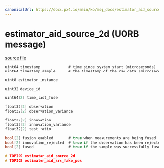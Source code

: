 ```yaml
---
canonicalUrl: https://docs.px4.io/main/ko/msg_docs/estimator_aid_source_2d
---
```


# estimator_aid_source_2d (UORB message)



[source file](https://github.com/PX4/PX4-Autopilot/blob/release/1.13/msg/estimator_aid_source_2d.msg)

```c
uint64 timestamp             # time since system start (microseconds)
uint64 timestamp_sample      # the timestamp of the raw data (microseconds)

uint8 estimator_instance

uint32 device_id

uint64[2] time_last_fuse

float32[2] observation
float32[2] observation_variance

float32[2] innovation
float32[2] innovation_variance
float32[2] test_ratio

bool[2] fusion_enabled       # true when measurements are being fused
bool[2] innovation_rejected  # true if the observation has been rejected
bool[2] fused                # true if the sample was successfully fused

# TOPICS estimator_aid_source_2d
# TOPICS estimator_aid_src_fake_pos

```
